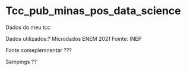 # Tcc_pub_minas_pos_data_science
Dados do meu tcc

Dados utilizados:? Microdados ENEM 2021
Fointe: INEP

Fonte comeplemnentar ???

Sampings ??
